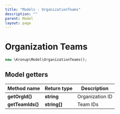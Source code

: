 ```yaml
---
title: "Models - OrganizationTeams"
description: ""
parent: Model
layout: page
---
```


# Organization Teams

```php
new \Kronup\Model\OrganizationTeams();
```

## Model getters

Method name | Return type | Description
------------ | ------------- | -------------
**getOrgId()** | **string** | Organization ID
**getTeamIds()** | **string[]** | Team IDs

